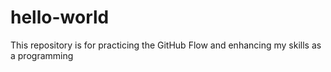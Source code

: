 # hello-world
This repository is for practicing the GitHub Flow and enhancing my skills as a programming 

